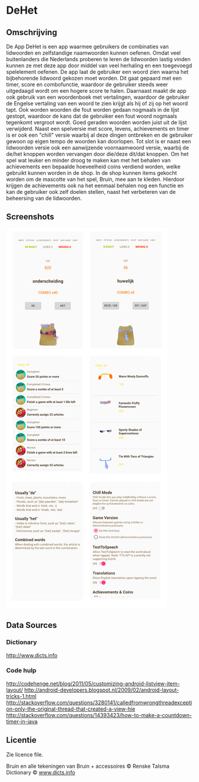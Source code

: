 # DeHet


## Omschrijving

De App DeHet is een app waarmee gebruikers de combinaties van lidwoorden en zelfstandige naamwoorden kunnen oefenen. Omdat veel buitenlanders die Nederlands proberen te leren de lidwoorden lastig vinden kunnen ze met deze app door middel van veel herhaling en een toegevoegd spelelement oefenen. De app laat de gebruiker een woord zien waarna het bijbehorende lidwoord gekozen moet worden. Dit gaat gepaard met een timer, score en combofunctie, waardoor de gebruiker steeds weer uitgedaagd wordt om een hogere score te halen. Daarnaast maakt de app ook gebruik van een woordenboek met vertalingen, waardoor de gebruiker de Engelse vertaling van een woord te zien krijgt als hij of zij op het woord tapt. Ook worden woorden die fout worden gedaan nogmaals in de lijst gestopt, waardoor de kans dat de gebruiker een fout woord nogmaals tegenkomt vergroot wordt. Goed geraden woorden worden juist uit de lijst verwijderd. Naast een spelversie met score, levens, achievements en timer is er ook een "chill" versie waarbij al deze dingen ontbreken en de gebruiker gewoon op eigen tempo de woorden kan doorlopen. Tot slot is er naast een lidwoorden versie ook een aanwijzende voornaamwoord versie, waarbij de de/het knoppen worden vervangen door die/deze dit/dat knoppen. Om het spel wat leuker en minder droog te maken kan met het behalen van achievements een bepaalde hoeveelheid coins verdiend worden, welke gebruikt kunnen worden in de shop. In de shop kunnen items gekocht worden om de mascotte van het spel, Bruin, mee aan te kleden. Hierdoor krijgen de achievements ook na het eenmaal behalen nog een functie en kan de gebruiker ook zelf doelen stellen, naast het verbeteren van de beheersing van de lidwoorden.

## Screenshots

![](doc/screenshotsreadme.png)

## Data Sources
### Dictionary
http://www.dicts.info

### Code hulp
http://codehenge.net/blog/2011/05/customizing-android-listview-item-layout/
http://android-developers.blogspot.nl/2009/02/android-layout-tricks-1.html
http://stackoverflow.com/questions/3280141/calledfromwrongthreadexception-only-the-original-thread-that-created-a-view-hie
http://stackoverflow.com/questions/14393423/how-to-make-a-countdown-timer-in-java


## Licentie
Zie licence file.

Bruin en alle tekeningen van Bruin + accessoires © Renske Talsma
Dictionary © www.dicts.info


 